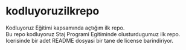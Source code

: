 # kodluyoruzilkrepo
Kodluyoruz Eğitimi kapsamında açtığım ilk repo. 
<br>
Bu repo kodluyoruz Staj Programi Egitiminde olusturdugumuz ilk repo. Icerisinde bir adet README dosyasi bir tane de license barindiriyor.
<br>

